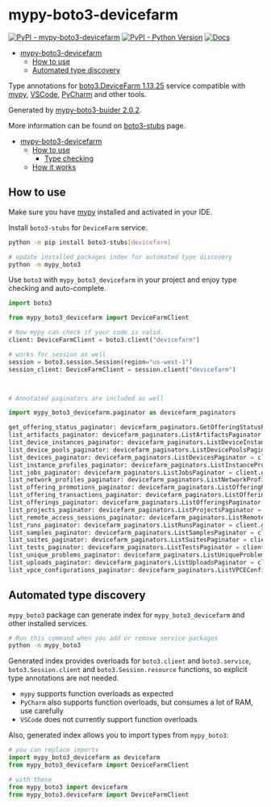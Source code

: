 # mypy-boto3-devicefarm

[![PyPI - mypy-boto3-devicefarm](https://img.shields.io/pypi/v/mypy-boto3-devicefarm.svg?color=blue)](https://pypi.org/project/mypy-boto3-devicefarm)
[![PyPI - Python Version](https://img.shields.io/pypi/pyversions/mypy-boto3-devicefarm.svg?color=blue)](https://pypi.org/project/mypy-boto3-devicefarm)
[![Docs](https://img.shields.io/readthedocs/mypy-boto3-builder.svg?color=blue)](https://mypy-boto3-builder.readthedocs.io/)

- [mypy-boto3-devicefarm](#mypy-boto3-devicefarm)
  - [How to use](#how-to-use)
  - [Automated type discovery](#automated-type-discovery)


Type annotations for
[boto3.DeviceFarm 1.13.25](https://boto3.amazonaws.com/v1/documentation/api/1.13.25/reference/services/devicefarm.html#DeviceFarm) service
compatible with [mypy](https://github.com/python/mypy), [VSCode](https://code.visualstudio.com/),
[PyCharm](https://www.jetbrains.com/pycharm/) and other tools.

Generated by [mypy-boto3-buider 2.0.2](https://github.com/vemel/mypy_boto3_builder).

More information can be found on [boto3-stubs](https://pypi.org/project/boto3-stubs/) page.

- [mypy-boto3-devicefarm](#mypy-boto3-devicefarm)
  - [How to use](#how-to-use)
    - [Type checking](#type-checking)
  - [How it works](#how-it-works)

## How to use

Make sure you have [mypy](https://github.com/python/mypy) installed and activated in your IDE.

Install `boto3-stubs` for `DeviceFarm` service.

```bash
python -m pip install boto3-stubs[devicefarm]

# update installed packages index for automated type discovery
python -m mypy_boto3
```

Use `boto3` with `mypy_boto3_devicefarm` in your project and enjoy type checking and auto-complete.

```python
import boto3

from mypy_boto3_devicefarm import DeviceFarmClient

# Now mypy can check if your code is valid.
client: DeviceFarmClient = boto3.client("devicefarm")

# works for session as well
session = boto3.session.Session(region="us-west-1")
session_client: DeviceFarmClient = session.client("devicefarm")



# Annotated paginators are included as well

import mypy_boto3_devicefarm.paginator as devicefarm_paginators

get_offering_status_paginator: devicefarm_paginators.GetOfferingStatusPaginator = client.get_paginator("get_offering_status")
list_artifacts_paginator: devicefarm_paginators.ListArtifactsPaginator = client.get_paginator("list_artifacts")
list_device_instances_paginator: devicefarm_paginators.ListDeviceInstancesPaginator = client.get_paginator("list_device_instances")
list_device_pools_paginator: devicefarm_paginators.ListDevicePoolsPaginator = client.get_paginator("list_device_pools")
list_devices_paginator: devicefarm_paginators.ListDevicesPaginator = client.get_paginator("list_devices")
list_instance_profiles_paginator: devicefarm_paginators.ListInstanceProfilesPaginator = client.get_paginator("list_instance_profiles")
list_jobs_paginator: devicefarm_paginators.ListJobsPaginator = client.get_paginator("list_jobs")
list_network_profiles_paginator: devicefarm_paginators.ListNetworkProfilesPaginator = client.get_paginator("list_network_profiles")
list_offering_promotions_paginator: devicefarm_paginators.ListOfferingPromotionsPaginator = client.get_paginator("list_offering_promotions")
list_offering_transactions_paginator: devicefarm_paginators.ListOfferingTransactionsPaginator = client.get_paginator("list_offering_transactions")
list_offerings_paginator: devicefarm_paginators.ListOfferingsPaginator = client.get_paginator("list_offerings")
list_projects_paginator: devicefarm_paginators.ListProjectsPaginator = client.get_paginator("list_projects")
list_remote_access_sessions_paginator: devicefarm_paginators.ListRemoteAccessSessionsPaginator = client.get_paginator("list_remote_access_sessions")
list_runs_paginator: devicefarm_paginators.ListRunsPaginator = client.get_paginator("list_runs")
list_samples_paginator: devicefarm_paginators.ListSamplesPaginator = client.get_paginator("list_samples")
list_suites_paginator: devicefarm_paginators.ListSuitesPaginator = client.get_paginator("list_suites")
list_tests_paginator: devicefarm_paginators.ListTestsPaginator = client.get_paginator("list_tests")
list_unique_problems_paginator: devicefarm_paginators.ListUniqueProblemsPaginator = client.get_paginator("list_unique_problems")
list_uploads_paginator: devicefarm_paginators.ListUploadsPaginator = client.get_paginator("list_uploads")
list_vpce_configurations_paginator: devicefarm_paginators.ListVPCEConfigurationsPaginator = client.get_paginator("list_vpce_configurations")
```

## Automated type discovery

`mypy_boto3` package can generate index for `mypy_boto3_devicefarm` and other installed services.

```bash
# Run this command when you add or remove service packages
python -m mypy_boto3
```

Generated index provides overloads for `boto3.client` and `boto3.service`,
`boto3.Session.client` and `boto3.Session.resource` functions,
so explicit type annotations are not needed.

- `mypy` supports function overloads as expected
- `PyCharm` also supports function overloads, but consumes a lot of RAM, use carefully
- `VSCode` does not currently support function overloads

Also, generated index allows you to import types from `mypy_boto3`:

```python
# you can replace imports
import mypy_boto3_devicefarm as devicefarm
from mypy_boto3_devicefarm import DeviceFarmClient

# with these
from mypy_boto3 import devicefarm
from mypy_boto3.devicefarm import DeviceFarmClient
```